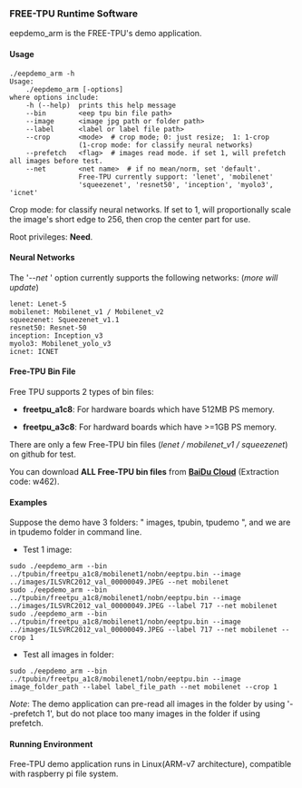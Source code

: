 ### FREE-TPU Runtime Software
eepdemo_arm is the FREE-TPU's demo application.

#### Usage
```
./eepdemo_arm -h
Usage: 
    ./eepdemo_arm [-options]
where options include:
    -h (--help)  prints this help message
    --bin        <eep tpu bin file path>        
    --image      <image jpg path or folder path>
    --label      <label or label file path>      
    --crop       <mode>  # crop mode; 0: just resize;  1: 1-crop
                 (1-crop mode: for classify neural networks)
    --prefetch   <flag>  # images read mode. if set 1, will prefetch all images before test.
    --net        <net name>  # if no mean/norm, set 'default'. 
                 Free-TPU currently support: 'lenet', 'mobilenet'
                 'squeezenet', 'resnet50', 'inception', 'myolo3', 'icnet'
```
Crop mode: for classify neural networks. If set to 1, will proportionally scale the image's short edge to 256, then crop the center part for use.

Root privileges: **Need**.

#### Neural Networks
The '*--net <net name>*' option currently supports the following networks: (*more will update*)
```
lenet: Lenet-5
mobilenet: Mobilenet_v1 / Mobilenet_v2
squeezenet: Squeezenet_v1.1
resnet50: Resnet-50
inception: Inception_v3
myolo3: Mobilenet_yolo_v3
icnet: ICNET
```

#### Free-TPU Bin File
Free TPU supports 2 types of bin files:

- **freetpu_a1c8**: For hardware boards which have 512MB PS memory.

- **freetpu_a3c8**: For hardward boards which have >=1GB PS memory.

There are only a few Free-TPU bin files (*lenet / mobilenet_v1 / squeezenet*) on github for test.

You can download **ALL Free-TPU bin files** from **[BaiDu Cloud](https://pan.baidu.com/s/1M3mcz8XVxJHIfwsAPLV0iw)** (Extraction code: w462).

#### Examples
Suppose the demo have 3 folders: " images, tpubin, tpudemo ", and we are in tpudemo folder in command line.

- Test 1 image: 
```
sudo ./eepdemo_arm --bin ../tpubin/freetpu_a1c8/mobilenet1/nobn/eeptpu.bin --image ../images/ILSVRC2012_val_00000049.JPEG --net mobilenet
sudo ./eepdemo_arm --bin ../tpubin/freetpu_a1c8/mobilenet1/nobn/eeptpu.bin --image ../images/ILSVRC2012_val_00000049.JPEG --label 717 --net mobilenet
sudo ./eepdemo_arm --bin ../tpubin/freetpu_a1c8/mobilenet1/nobn/eeptpu.bin --image ../images/ILSVRC2012_val_00000049.JPEG --label 717 --net mobilenet --crop 1
```
- Test all images in folder:
```
sudo ./eepdemo_arm --bin ../tpubin/freetpu_a1c8/mobilenet1/nobn/eeptpu.bin --image image_folder_path --label label_file_path --net mobilenet --crop 1
```
*Note*: The demo application can pre-read all images in the folder by using '--prefetch 1', but do not place too many images in the folder if using prefetch.

#### Running Environment
Free-TPU demo application runs in Linux(ARM-v7 architecture), compatible with raspberry pi file system.


